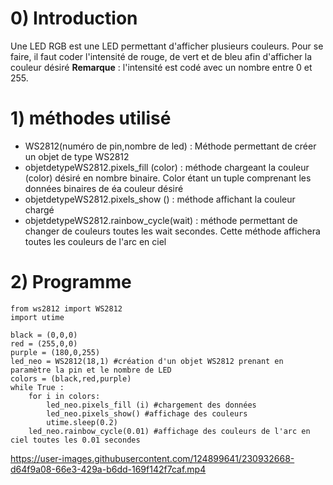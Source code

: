 # 0) Introduction
  Une LED RGB est une LED permettant d'afficher plusieurs couleurs. Pour se faire, il faut coder l'intensité de rouge, de vert et de bleu afin d'afficher la couleur    désiré
  **Remarque** : l'intensité est codé avec un nombre entre 0 et 255.
# 1) méthodes utilisé
  - WS2812(numéro de pin,nombre de led) : Méthode permettant de créer un objet de type WS2812
  - objetdetypeWS2812.pixels_fill (color) : méthode chargeant la couleur (color) désiré en nombre binaire. Color étant un tuple comprenant les données binaires de éa couleur désiré
  - objetdetypeWS2812.pixels_show () : méthode affichant la couleur chargé
  - objetdetypeWS2812.rainbow_cycle(wait) : méthode permettant de changer de couleurs toutes les wait secondes. Cette méthode affichera toutes les couleurs de l'arc en ciel
# 2) Programme 
```
from ws2812 import WS2812
import utime

black = (0,0,0)
red = (255,0,0)
purple = (180,0,255)
led_neo = WS2812(18,1) #création d'un objet WS2812 prenant en paramètre la pin et le nombre de LED
colors = (black,red,purple)
while True :
    for i in colors:
        led_neo.pixels_fill (i) #chargement des données
        led_neo.pixels_show() #affichage des couleurs
        utime.sleep(0.2)
    led_neo.rainbow_cycle(0.01) #affichage des couleurs de l'arc en ciel toutes les 0.01 secondes
```


https://user-images.githubusercontent.com/124899641/230932668-d64f9a08-66e3-429a-b6dd-169f142f7caf.mp4

